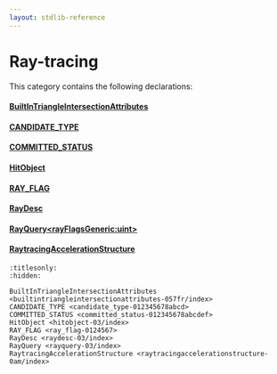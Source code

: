 ```yaml
---
layout: stdlib-reference
---
```

# Ray-tracing

This category contains the following declarations:

#### [BuiltInTriangleIntersectionAttributes](../builtintriangleintersectionattributes-057fr/index.html)

#### [CANDIDATE\_TYPE](../candidate_type-012345678abcd.html)

#### [COMMITTED\_STATUS](../committed_status-012345678abcdef.html)

#### [HitObject](../hitobject-03/index.html)

#### [RAY\_FLAG](../ray_flag-0124567.html)

#### [RayDesc](../raydesc-03/index.html)

#### [RayQuery\<rayFlagsGeneric:uint\>](../rayquery-03/index.html)

#### [RaytracingAccelerationStructure](../raytracingaccelerationstructure-0am/index.html)


```{toctree}
:titlesonly:
:hidden:

BuiltInTriangleIntersectionAttributes <builtintriangleintersectionattributes-057fr/index>
CANDIDATE_TYPE <candidate_type-012345678abcd>
COMMITTED_STATUS <committed_status-012345678abcdef>
HitObject <hitobject-03/index>
RAY_FLAG <ray_flag-0124567>
RayDesc <raydesc-03/index>
RayQuery <rayquery-03/index>
RaytracingAccelerationStructure <raytracingaccelerationstructure-0am/index>
```
